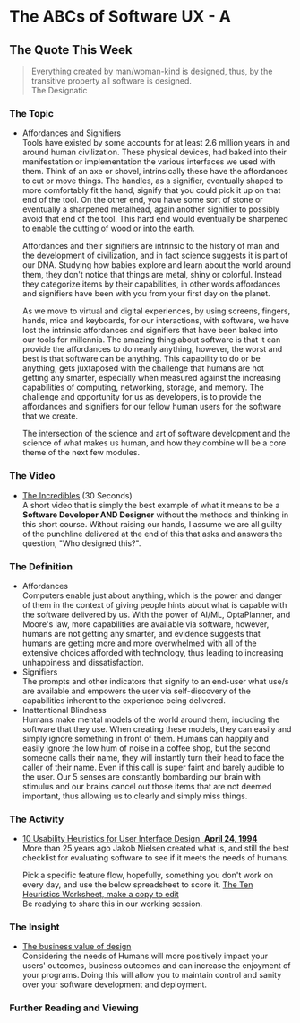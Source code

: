 # The ABCs of Software UX - A

## The Quote This Week
> Everything created by man/woman-kind is designed, thus, by the transitive property all software is designed.  
> The Designatic

### The Topic
 - Affordances and Signifiers  
   Tools have existed by some accounts for at least 2.6 million years in and around human civilization.  These physical devices, had baked into their manifestation or implementation the various interfaces we used with them.  Think of an axe or shovel, intrinsically these have the affordances to cut or move things. The handles, as a signifier, eventually shaped to more comfortably fit the hand, signify that you could pick it up on that end of the tool.  On the other end, you have some sort of stone or eventually a sharpened metalhead, again another signifier to possibly avoid that end of the tool.  This hard end would eventually be sharpened to enable the cutting of wood or into the earth.  

   Affordances and their signifiers are intrinsic to the history of man and the development of civilization, and in fact science suggests it is part of our DNA.  Studying how babies explore and learn about the world around them, they don't notice that things are metal, shiny or colorful.  Instead they categorize items by their capabilities, in other words affordances and signifiers have been with you from your first day on the planet.

   As we move to virtual and digital experiences, by using screens, fingers, hands, mice and keyboards, for our interactions, with software, we have lost the intrinsic affordances and signifiers that have been baked into our tools for millennia.  The amazing thing about software is that it can provide the affordances to do nearly anything, however, the worst and best is that software can be anything.  This capability to do or be anything, gets juxtaposed with the challenge that humans are not getting any smarter, especially when measured against the increasing capabilities of computing, networking, storage, and memory.  The challenge and  opportunity for us as developers, is to provide the affordances and signifiers for our fellow human users for the software that we create.  

   The intersection of the science and art of software development and the science of what makes us human, and how they combine will be a core theme of the next few modules. 

### The Video
 - [The Incredibles](https://www.youtube.com/watch?v=L1CxlyMoFRs) (30 Seconds)   
   A short video that is simply the best example of what it means to be a **Software Developer AND Designer** without the methods and thinking in this short course.  Without raising our hands, I assume we are all guilty of the punchline delivered at the end of this that asks and answers the question, "Who designed this?".  

### The Definition
 - Affordances  
   Computers enable just about anything, which is the power and danger of them in the context of giving people hints about what is capable with the software delivered by us.  With the power of AI/ML, OptaPlanner, and Moore's law, more capabilities are available via software, however, humans are not getting any smarter, and evidence suggests that humans are getting more and more overwhelmed with all of the extensive choices afforded with technology, thus leading to increasing unhappiness and dissatisfaction.   
 - Signifiers  
   The prompts and other indicators that signify to an end-user what use/s are available and empowers the user via self-discovery of the capabilities inherent to the experience being delivered.
 - Inattentional Blindness   
   Humans make mental models of the world around them, including the software that they use.  When creating these models, they can easily and simply ignore something in front of them.  Humans can happily and easily ignore the low hum of noise in a coffee shop, but the second someone calls their name, they will instantly turn their head to face the caller of their name.  Even if this call is super faint and barely audible to the user.  Our 5 senses are constantly bombarding our brain with stimulus and our brains cancel out those items that are not deemed important, thus allowing us to clearly and simply miss things.

### The Activity
 - [10 Usability Heuristics for User Interface Design, **April 24, 1994**](https://www.nngroup.com/articles/ten-usability-heuristics/)  
More than 25 years ago Jakob Nielsen created what is, and still the best checklist for evaluating software to see if it meets the needs of humans.  

   Pick a specific feature flow, hopefully, something you don't work on every day, and use the below spreadsheet to score it.
   [The Ten Heuristics Worksheet, make a copy to edit](https://docs.google.com/spreadsheets/d/1Gqoo_ORcSlXmj_EX_Xrih1BELiYv4HjqLaJlIhrxQ1U/edit?usp=sharing)  
   Be readying to share this in our working session.

### The Insight  
 - [The business value of design](https://www.mckinsey.com/business-functions/mckinsey-design/our-insights/the-business-value-of-design)  
Considering the needs of Humans will more positively impact your users' outcomes, business outcomes and can increase the enjoyment of your programs.  Doing this will allow you to maintain control and sanity over your software development and deployment.

### Further Reading and Viewing

